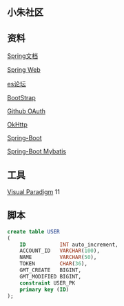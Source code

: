 ##  小朱社区

##  资料
[Spring文档](https://spring.io/guides)

[Spring Web](https://spring.io/guides/gs/serving-web-content/)

[es论坛](https://elasticsearch.cn/explore)

[BootStrap](https://v3.bootcss.com/getting-started/#download)

[Github OAuth](https://docs.github.com/en/developers/apps/building-oauth-apps/creating-an-oauth-app)

[OkHttp](https://square.github.io/okhttp/)

[Spring-Boot](https://docs.spring.io/spring-boot/docs/2.0.0.RC1/reference/htmlsingle/#boot-features-embedded-database-support)

[Spring-Boot Mybatis](http://mybatis.org/spring-boot-starter/mybatis-spring-boot-autoconfigure/)

##  工具
[Visual Paradigm](https://www.visual-paradigm.com/cn/)
11

##  脚本
```SQL
create table USER
(
    ID           INT auto_increment,
    ACCOUNT_ID   VARCHAR(100),
    NAME         VARCHAR(50),
    TOKEN        CHAR(36),
    GMT_CREATE   BIGINT,
    GMT_MODIFIED BIGINT,
    constraint USER_PK
    primary key (ID)
);
```
